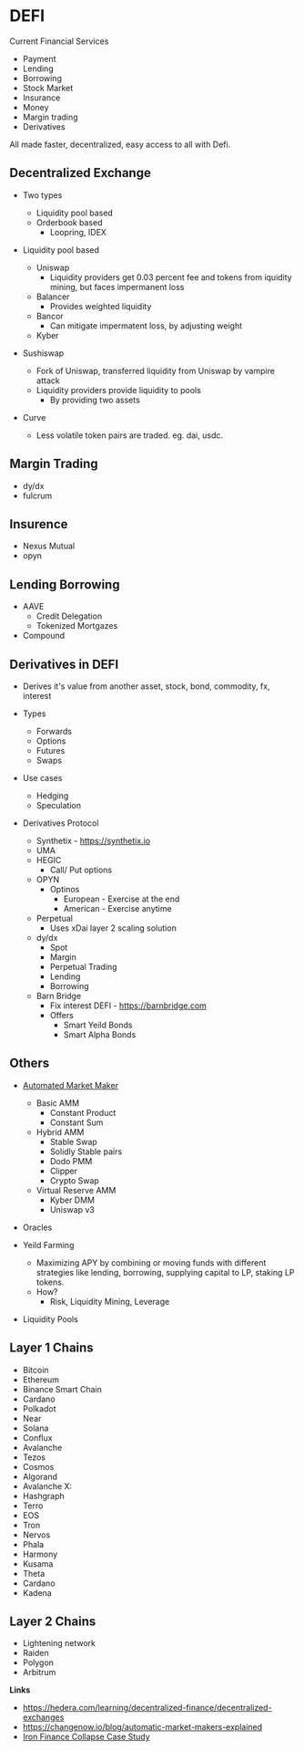# DEFI

Current Financial Services
- Payment
- Lending
- Borrowing
- Stock Market
- Insurance
- Money
- Margin trading
- Derivatives

All made faster, decentralized, easy access to all with Defi.

## Decentralized Exchange

- Two types
    - Liquidity pool based
    - Orderbook based
        - Loopring, IDEX

- Liquidity pool based
    - Uniswap
        - Liquidity providers get 0.03 percent fee and tokens from iquidity mining, but faces impermanent loss 
    - Balancer
        - Provides weighted liquidity
    - Bancor
        - Can mitigate impermatent loss, by adjusting weight
    - Kyber

- Sushiswap
    - Fork of Uniswap, transferred liquidity from Uniswap by vampire attack
    - Liquidity providers provide liquidity to pools
        - By providing two assets
- Curve
    - Less volatile token pairs are traded. eg. dai, usdc.

## Margin Trading
- dy/dx
- fulcrum

## Insurence
- Nexus Mutual
- opyn

## Lending Borrowing

- AAVE
    - Credit Delegation
    - Tokenized Mortgazes 
- Compound

## Derivatives in DEFI
-  Derives it's value from another asset, stock, bond, commodity, fx, interest

- Types
    - Forwards
    - Options
    - Futures
    - Swaps
    
- Use cases
    - Hedging
    - Speculation

- Derivatives Protocol
    - Synthetix - https://synthetix.io
    - UMA
    - HEGIC
        - Call/ Put options 
    - OPYN
        - Optinos
            - European - Exercise at the end
            - American - Exercise anytime
    - Perpetual
        - Uses xDai layer 2 scaling solution 
    - dy/dx
        - Spot
        - Margin
        - Perpetual Trading
        - Lending
        - Borrowing
    - Barn Bridge
        - Fix interest DEFI - https://barnbridge.com
        - Offers
            - Smart Yeild Bonds
            - Smart Alpha Bonds

## Others
- [Automated Market Maker](https://www.youtube.com/watch?v=KxuyHfmLHP0)
    - Basic AMM
        - Constant Product
        - Constant Sum
    - Hybrid AMM
        - Stable Swap
        - Solidly Stable pairs
        - Dodo PMM
        - Clipper
        - Crypto Swap
    - Virtual Reserve AMM
        - Kyber DMM
        - Uniswap v3
- Oracles
- Yeild Farming
    - Maximizing APY by combining or moving funds with different strategies like lending, borrowing, supplying capital to LP, staking LP tokens.
    - How?
         - Risk, Liquidity Mining, Leverage

- Liquidity Pools


## Layer 1 Chains
- Bitcoin
- Ethereum
- Binance Smart Chain
- Cardano
- Polkadot
- Near
- Solana
- Conflux
- Avalanche
- Tezos
- Cosmos
- Algorand
- Avalanche X:
- Hashgraph
- Terro
- EOS
- Tron
- Nervos
- Phala
- Harmony
- Kusama
- Theta
- Cardano
- Kadena

## Layer 2 Chains
- Lightening network
- Raiden
- Polygon
- Arbitrum

**Links**
- https://hedera.com/learning/decentralized-finance/decentralized-exchanges
- https://changenow.io/blog/automatic-market-makers-explained
- [Iron Finance Collapse Case Study](https://www.youtube.com/watch?v=HUokre-szPg)
